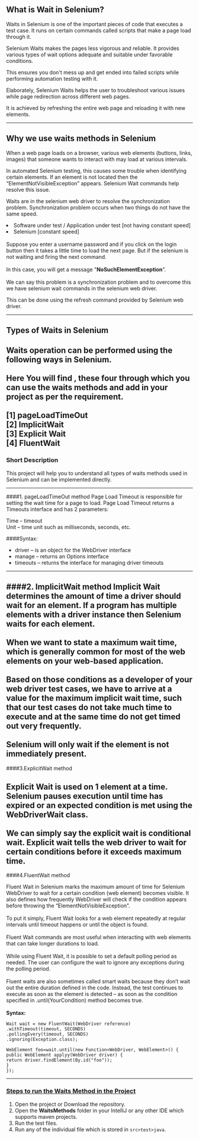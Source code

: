 ## What is Wait in Selenium?
Waits in Selenium is one of the important pieces of code that executes a test case. It runs on certain commands called scripts that make a page load through it. 

Selenium Waits makes the pages less vigorous and reliable. It provides various types of wait options adequate and suitable under favorable conditions. 

This ensures you don't mess up and get ended into failed scripts while performing automation testing with it.

Elaborately, Selenium Waits helps the user to troubleshoot various issues while page redirection across different web pages. 

It is achieved by refreshing the entire web page and reloading it with new elements.

---

## Why we use waits methods in Selenium

When a web page loads on a browser, various web elements (buttons, links, images) that someone wants to interact with may load at various intervals.

In automated Selenium testing, this causes some trouble when identifying certain elements. If an element is not located then the “ElementNotVisibleException” appears. Selenium Wait commands help resolve this issue.

Waits are in the selenium web driver to resolve the synchronization problem. Synchronization problem occurs when two things do not have the same speed.
<br>
<li>Software under test / Application under test [not having constant speed]
<li>Selenium [constant speed]
<br><br>
Suppose you enter a username password and if you click on the login button then it takes a little time to load the next page. But if the selenium is not waiting and firing the next command. 
<br><br>
In this case, you will get a message  "<b>NoSuchElementException</b>”.
<br><br>
We can say this problem is a synchronization problem and to overcome this we have selenium wait commands in the selenium web driver.

This can be done using the refresh command provided by Selenium web driver.

---
## Types of Waits in Selenium

Waits operation can be performed using the following ways in Selenium.
<br><br>
Here You will find , these four through which you can use the waits methods and add in your project as per the requirement.<br><br>
[1] pageLoadTimeOut<br>
[2] ImplicitWait<br>
[3] Explicit Wait<br>
[4] FluentWait<br>
---
### Short Description 
This project will help you to understand all types of waits methods used in Selenium and can be implemented  directly.

---
####1. pageLoadTimeOut method
Page Load Timeout is responsible for setting the wait time for a page to load. Page Load Timeout returns a Timeouts interface and has 2 parameters:

Time – timeout <br>
Unit – time unit such as milliseconds, seconds, etc.

####Syntax:
- driver – is an object for the WebDriver interface
- manage – returns an Options interface
- timeouts – returns the interface for managing driver timeouts
---

####2. ImplicitWait method
Implicit Wait determines the amount of time a driver should wait for an element. If a program has multiple elements with a driver instance then Selenium waits for each element. 
<br><br>
When we want to state a maximum wait time, which is generally common for most of the web elements on your web-based application. 
<br><br>
Based on those conditions as a developer of your web driver test cases, we have to arrive at a value for the maximum implicit wait time, such that our test cases do not take much time to execute and at the same time do not get timed out very frequently.
<br><br>
Selenium will only wait if the element is not immediately present. 
---
####3.ExplicitWait method

Explicit Wait is used on 1 element at a time. Selenium pauses execution until time has expired or an expected condition is met using the WebDriverWait class.
<br><br>
We can simply say the explicit wait is conditional wait. Explicit wait tells the web driver to wait for certain conditions before it exceeds maximum time.
---
####4.FluentWait method

Fluent Wait in Selenium marks the maximum amount of time for Selenium WebDriver to wait for a certain condition (web element) becomes visible. It also defines how frequently WebDriver will check if the condition appears before throwing the “ElementNotVisibleException”.
<br><br>
To put it simply, Fluent Wait looks for a web element repeatedly at regular intervals until timeout happens or until the object is found.
<br><br>
Fluent Wait commands are most useful when interacting with web elements that can take longer durations to load.
<br><br>
While using Fluent Wait, it is possible to set a default polling period as needed. The user can configure the wait to ignore any exceptions during the polling period.
<br><br>
Fluent waits are also sometimes called smart waits because they don’t wait out the entire duration defined in the code. Instead, the test continues to execute as soon as the element is detected – as soon as the condition specified in .until(YourCondition) method becomes true.
<br><br>
**Syntax:**
```
Wait wait = new FluentWait(WebDriver reference)
.withTimeout(timeout, SECONDS)
.pollingEvery(timeout, SECONDS)
.ignoring(Exception.class);

WebElement foo=wait.until(new Function<WebDriver, WebElement>() {
public WebElement applyy(WebDriver driver) {
return driver.findElement(By.id("foo"));
}
});
```
---
### <u>Steps to run the Waits Method in the Project</u>
1. Open the project or Download the repository.
2. Open the **WaitsMethods** folder in your IntelliJ or any other IDE which supports maven projects.
3. Run the test files.
4. Run any of the individual file which is stored in `src>test>java`.